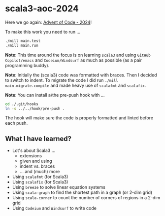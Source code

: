 # scala3-aoc-2024

Here we go again: [Advent of Code - 2024][aoc2024]!

To make this work you need to run ...

```bash
./mill main.test
./mill main.run
```

**Note**: This time around the focus is on learning `scala3`
and using `GitHub Copilot/emacs` and `Codeium/Windsurf` as 
much as possible (as a pair programming buddy).

**Note**: Initially the (scala3) code was formatted with 
braces. Then I decided to switch to indent. To migrate 
the code I did run `./mill main.migrate.compile` and
made heavy use of `scalafmt` and `scalafix`.

**Note**: You can install a/the pre-push hook with ...
```bash
cd ./.git/hooks
ln -s ../../hook/pre-push .
```
The hook will make sure the code is properly formatted
and linted before each push.

## What I have learned?

- Lot's about Scala3 ...
  - extensions
  - given and using
  - indent vs. braces
  - ... and (much) more
- Using `scalafmt` (for Scala3)
- Using `scalafix` (for Scala3)
- Using `breeze` to solve linear equation systems
- Using `scala-graph` to find the shortest path in a graph (or 2-dim grid)
- Using `scala-corner` to count the number of corners of regions in a 2-dim grid
- Using `Codeium` and `Windsurf` to write code

[aoc2024]: https://adventofcode.com/2024
